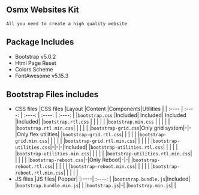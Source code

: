 ## Osmx Websites Kit
`All you need to create a high quality website`


## Package Includes 
 - Bootstrap v5.0.2
 - Html Page Reset
 - Colors Scheme
 - FontAwesome v5.15.3


## Bootstrap Files includes
- CSS files
|CSS files                      |Layout   |Content  |Components|Utilities |
| :---- | :----: | :----: | :----: | :----: |
|`bootstrap.css`            |Included| Included| Included     |Included|
|`bootstrap.rtl.css`       |   |   | | |
|`bootstrap.min.css`     |   |   | | |
|`bootstrap.rtl.min.css`|   |   | | |
|`bootstrap-grid.css`|Only grid system|-|-|Only flex utilities|
|`bootstrap-grid.rtl.css`| | | | |
|`bootstrap-grid.min.css`| | | | |
|`bootstrap-grid.rtl.min.css`| | | | |
|`bootstrap-utilities.css`|-|-|-|Included|
|`bootstrap-utilities.rtl.css`| | | | |
|`bootstrap-utilities.min.css`| | | | |
|`bootstrap-utilities.rtl.min.css`| | | | |
|`bootstrap-reboot.css`|-|Only Reboot|-|-|
|`bootstrap-reboot.rtl.css`| | | | |
|`bootstrap-reboot.min.css`| | | | |
|`bootstrap-reboot.rtl.min.css`| | | | |
- JS files
|JS files|	Popper|
|:----| :----: |
|`bootstrap.bundle.js`|Included|
|`bootstrap.bundle.min.js`| |
|`bootstrap.js`|-|
|`bootstrap.min.js`| |